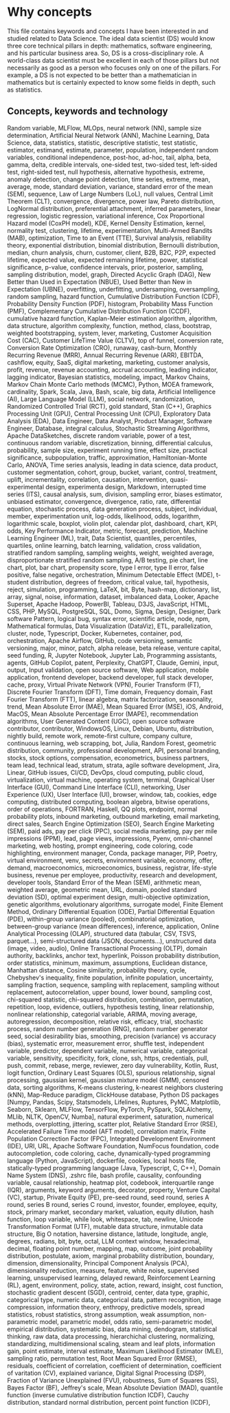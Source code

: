# Why concepts
This file contains keywords and concepts I have been interested in and studied related to Data Science.
The ideal data scientist (DS) would know three core technical pillars in depth: mathematics,
software engineering, and his particular business area. So, DS is a cross-disciplinary role.
A world-class data scientist must be excellent in each of those pillars but not necessarily as 
good as a person who focuses only on one of the pillars. 
For example, a DS is not expected to be better than a mathematician in mathematics 
but is certainly expected to know some fields in depth, such as statistics.

## Concepts, keywords and technology
Random variable, MLFlow, MLOps, neural network (NN), sample size determination,
Artificial Neural Network (ANN), Machine Learning, Data Science, data, statistics, statistic,
descriptive statistic, test statistic, estimator, estimand, estimate, parameter, population,
independent random variables, conditional independence, post-hoc, ad-hoc, tail,
alpha, beta, gamma, delta, credible intervals, one-sided test, two-sided test, left-sided test,
right-sided test, null hypothesis, alternative hypothesis, extreme, anomaly detection,
change point detection, time series, extreme, mean, average, mode, standard deviation,
variance, standard error of the mean (SEM), sequence, Law of Large Numbers (LoL), null values,
Central Limit Theorem (CLT), convergence, divergence, power law, Pareto distribution,
LogNormal distribution, preferential attachment, inferred parameters, linear regression,
logistic regression, variational inference, Cox Proportional Hazard model (CoxPH model), KDE,
Kernel Density Estimation, kernel, normality test, clustering, lifetime, experimentation,
Multi-Armed Bandits (MAB), optimization, Time to an Event (TTE), Survival analysis,
reliability theory, exponential distribution, binomial distribution, Bernoulli distribution, median,
churn analysis, churn, customer, client, B2B, B2C, P2P, expected lifetime, expected value,
expected remaining lifetime, power, statistical significance, p-value, confidence intervals,
prior, posterior, sampling, sampling distribution, model, graph, Directed Acyclic Graph (DAG),
New Better than Used in Expectation (NBUE), Used Better than New in Expectation (UBNE),
overfitting, underfitting, undersamping, oversampling, random sampling, hazard function,
Cumulative Distribution Function (CDF), Probability Density Function (PDF), histogram,
Probability Mass Function (PMF), Complementary Cumulative Distribution Function (CCDF),
cumulative hazard function, Kaplan-Meier estimation algorithm, algorithm, data structure,
algorithm complexity, function, method, class, bootstrap, weighted bootstrapping,
system, lever, marketing, Customer Acquisition Cost (CAC), Customer LifeTime Value (CLTV),
top of funnel, conversion rate, Conversion Rate Optimization (CRO), runaway, cash-burn,
Monthly Recurring Revenue (MRR), Annual Recurring Revenue (ARR), EBITDA,  cashflow,
equity, SaaS, digital marketing, marketing, customer analysis, profit, revenue, revenue accounting,
accrual accounting, leading indicator, lagging indicator, Bayesian statistics, modeling, impact,
Markov Chains, Markov Chain Monte Carlo methods (MCMC), Python, MOEA framework, cardinality,
Spark, Scala, Java, Bash, scale, big data, Artificial Intelligence (AI), Large Language Model (LLM),
social network, randomization, Randomized Controlled Trial (RCT), gold standard, Stan (C++),
Graphics Processing Unit (GPU), Central Processing Unit (CPU), Exploratory Data Analysis (EDA),
Data Engineer, Data Analyst, Product Manager, Software Engineer, Database, integral calculus,
Stochastic Streaming Algorithms, Apache DataSketches, discrete random variable, power of a test,
continuous random variable, discretization, binning, differential calculus, probability, sample size,
experiment running time, effect size, practical significance, subpopulation, traffic, approximation,
Hamiltonian-Monte Carlo, ANOVA, Time series analysis, leading in data science, data product,
customer segmentation, cohort, group, bucket, variant, control, treatment, uplift, incrementality,
correlation, causation,  intervention, quasi-experimental design, experimenta design, Markdown,
interrupted time series (ITS), causal analysis, sum, division, sampling error, biases estimator,
unbiased estimator, convergence, divergence, ratio, rate, differential equation, stochastic process,
data generation process, subject, individual, member, experimentation unit, log-odds, likelihood,
odds, logarithm, logarithmic scale, boxplot, violin plot, calendar plot, dashboard, chart, KPI, odds,
Key Performance Indicator, metric, forecast, prediction, Machine Learning Engineer (ML), trait,
Data Scientist, quantiles, percentiles, quartiles, online learning, batch learning, validation,
cross validation, stratified random sampling, sampling weights, weight, weighted average,
disproportionate stratified random sampling, A/B testing, pie chart, line chart, plot, bar chart,
propensity score, type I error, type II error, false positive, false negative, orchestration,
Minimum Detectable Effect (MDE), t-student distribution, degrees of freedom, critical value, tail,
hypothesis, reject, simulation, programming, LaTeX, bit, Byte, hash-map, dictionary, list, array,
signal, noise, information, dataset, imbalanced data, Looker, Apache Superset, Apache Hadoop,
PowerBI, Tableau, D3JS, JavaScript, HTML, CSS, PHP, MySQL, PostgreSQL, SQL, Domo,
Sigma, Design, Designer, Dark software Pattern, logical bug, syntax error, scientific article, node, npm,
Mathematical formulas, Data Visualization (DataViz), ETL, parallelization, cluster, node, Typescript,
Docker, Kubernetes, container, pod, orchestration, Apache Airflow, GitHub, code versioning,
semantic versioning, major, minor, patch, alpha release, beta release, venture capital, seed funding,
R, Jupyter Notebook, Jupyter Lab, Programming assistants, agents, GitHub Copilot, patent,
Perplexity, ChatGPT, Claude, Gemini, input, output, Input validation, open source software,
Web application, mobile application, frontend developer, backend developer, full stack developer,
cache, proxy, Virtual Private Network (VPN), Fourier Transform (FT), Discrete Fourier Transform (DFT),
Time domain, Frequency domain, Fast Fourier Transform (FTT), linear algebra, matrix factorization,
seasonality, trend, Mean Absolute Error (MAE), Mean Squared Error (MSE), iOS, Android, MacOS,
Mean Absolute Percentage Error (MAPE), recommendation algorithms, User Generated Content (UGC),
open source software contributor, contributor, WindowsOS, Linux, Debian, Ubuntu, distribution,
nightly build, remote work, remote-first culture, company culture, continuous learning, web scrapping,
bot, Julia, Random Forest, geometric distribution, community, professional development, API,
personal branding, stocks, stock options, compensation, econometrics, business partners, team lead,
technical lead, stratum, strata, agile software development, Jira, Linear, GitHub issues, CI/CD,
DevOps, cloud computing, public cloud, virtualization, virtual machine, operating system, terminal,
Graphical User Interface (GUI), Command Line Interface (CLI), networking, User Experience (UX),
User Interface (UI), browser, window, tab, cookies, edge computing, distributed computing,
boolean algebra, bitwise operations, order of operations, FORTRAN, Haskell, QQ plots, endpoint,
normal probability plots, inbound marketing, outbound marketing, email marketing, direct sales,
Search Engine Optimization (SEO), Search Engine Marketing (SEM), paid ads, pay per click (PPC),
social media marketing, pay per mile impressions (PPM), lead, page views, impressions, Pyenv,
omni-channel marketing, web hosting, prompt engineering, code coloring, code highlighting,
environment manager, Conda, package manager, PIP, Poetry, virtual environment, venv, secrets,
environment variable, economy, offer, demand, macroeconomics, microeconomics, business, registrar,
life-style business, revenue per employee, productivity, research and development, developer tools,
Standard Error of the Mean (SEM), arithmetic mean, weighted average, geometric mean, URL, domain,
pooled standard deviation (SD), optimal experiment design, multi-objective optimization, genetic algorithms,
evolutionary algorithms, surrogate model, Finite Element Method, Ordinary Differential Equation (ODE),
Partial Differential Equation (PDE),  within-group variance (pooled), combinatorial optimization,
between-group variance (mean differences), inference, application, Online Analytical Processing (OLAP),
structured data (tabular, CSV, TSVS, parquet...), semi-structured data (JSON, documents...),
unstructured data (image, video, audio), Online Transactional Processing (OLTP), domain authority,
backlinks, anchor text, hyperlink, Poisson probability distribution, order statistics, minimum, maximum,
assumptions, Euclidean distance, Manhattan distance, Cosine similarity, probability theory, cycle,
Chebyshev's inequality, finite population, infinite population, uncertainty, sampling fraction, sequence,
sampling with replacement, sampling without replacement, autocorrelation, upper bound, lower bound,
sampling cost, chi-squared statistic, chi-squared distribution, combination, permutation, repetition, loop,
evidence, outliers, hypothesis testing, linear relationship, nonlinear relationship, categorial variable,
ARIMA, moving average, autoregression, decomposition, relative risk, efficacy, trial, stochastic process,
random number generation (RNG), random number generator seed, social desirability bias, smoothing,
precision (variance) vs accuracy (bias), systematic error, measurement error, shuffle test,
independent variable, predictor, dependent variable, numerical variable, categorical variable,
sensitivity, specificity, fork, clone, ssh, https, credentials, pull, push, commit, rebase, merge, reviewer,
zero day vulnerability, Kotlin, Rust, logit function, Ordinary Least Squares (OLS), spurious relationship,
signal processing, gaussian kernel, gaussian mixture model (GMM), censored data, sorting algorithms,
K-means clustering, k-nearest neighbors clustering (kNN), Map-Reduce paradigm, ClickHouse database,
Python  DS packages  [Numpy, Pandas, Scipy, Statsmodels, Lifelines, Ruptures, PyMC, Matplotlib,
Seaborn, Sklearn, MLFlow, TensorFlow, PyTorch, PySpark, SQLAlchemy, MLlib, NLTK, OpenCV,
Numba], natural experiment, saturation, numerical methods, overplotting, jittering, scatter plot,
Relative Standard Error (RSE), Accelerated Failure Time model (AFT model), correlation matrix,
Finite Population Correction Factor (FPC), Integrated Development Environment (IDE), URI, URL,
Apache Software Foundation, NumFocus foundation, code autocompletion, code coloring, cache,
dynamically-typed programming language (Python, JavaScript), dockerfile, cookies, local hosts file,
statically-typed programming language (Java, Typescript, C, C++),  Domain Name System (DNS),
.zshrc file, bash profile, causality, confounding variable, causal relationship,  heatmap plot, codebook,
interquartile range (IQR), arguments, keyword arguments, decorator, property, Venture Capital (VC),
startup, Private Equity (PE), pre-seed round, seed round, series A round, series B round,
series C round, investor, founder, employee, equity, stock, primary market, secondary market,
valuation, equity dilution, hash function, loop variable, while look, whitespace, tab, newline,
Unicode Transformation Format (UTF), mutable data structure, inmutable data structure,
Big O notation, haversine distance, latitude, longitude, angle, degrees, radians, bit, byte, octal,
LLM context window, hexadecimal, decimal, floating point number, mapping, map, outcome,
joint probability distribution, postulate, axiom, marginal probability distribution, boundary,
dimension, dimensionality, Principal Component Analysis (PCA), dimensionality reduction,
measure, feature, white noise, supervised learning, unsupervised learning, delayed reward,
Reinforcement Learning (RL), agent, environment, policy, state, action, reward, insight,
cost function, stochastic gradient descent (SGD), centroid, center, data type, graphic,
categorical type, numeric data, categorical data, pattern recognition, image compression,
information theory, enthropy, predictive models, spread statistics, robust statistics,
strong assumption, weak assumption, non-parametric model, parametric model, odds ratio,
semi-parametric model, empirical distribution, systematic bias, data mining, dendogram,
statistical thinking, raw data, data processing, hierarchichal clustering, normalizing,
standardizing, multidimensional scaling, steam and leaf plots, information gain,
point estimate, interval estimate, Maximum Likelihood Estimator (MLE), sampling ratio,
permutation test, Root Mean Squared Error (RMSE), residuals, coefficient of correlation,
coefficient of determination, coefficient of varitation (CV), explained variance,
Digital Signal Processing (DSP), Fraction of Variance Unexplained (FVU), robustness,
Sum of Squares (SS), Bayes Factor (BF), Jeffrey's scale, Mean Absolute Deviation (MAD),
quantile function (inverse cumulative distribution function ICDF), Cauchy distribution,
standard normal distribution, percent point function (ICDF),